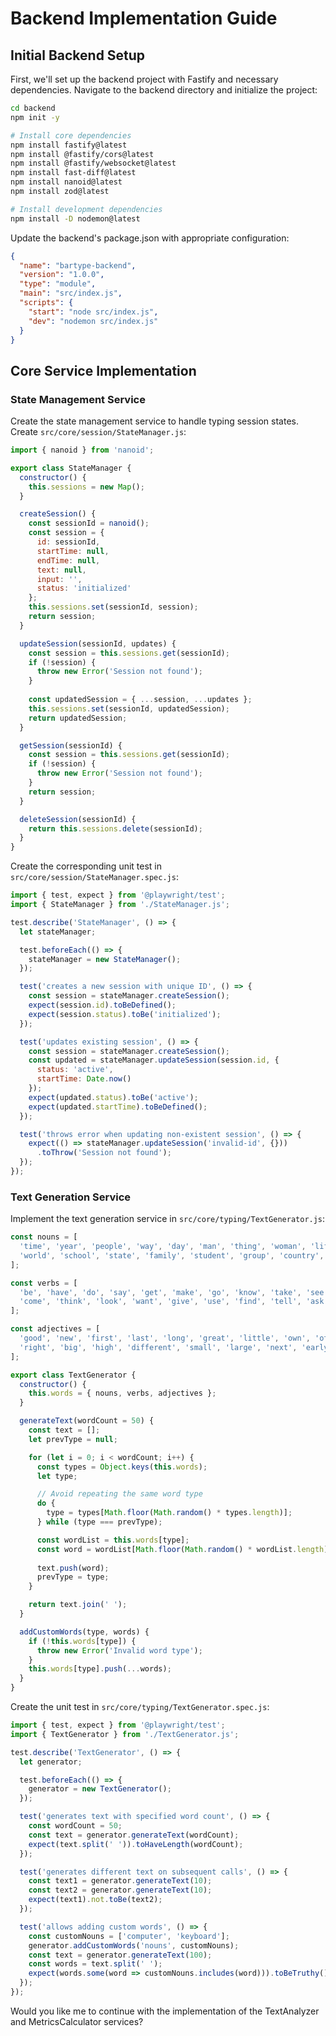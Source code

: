 # Backend Implementation Guide

## Initial Backend Setup

First, we'll set up the backend project with Fastify and necessary dependencies. Navigate to the backend directory and initialize the project:

```bash
cd backend
npm init -y

# Install core dependencies
npm install fastify@latest
npm install @fastify/cors@latest
npm install @fastify/websocket@latest
npm install fast-diff@latest
npm install nanoid@latest
npm install zod@latest

# Install development dependencies
npm install -D nodemon@latest
```

Update the backend's package.json with appropriate configuration:

```json
{
  "name": "bartype-backend",
  "version": "1.0.0",
  "type": "module",
  "main": "src/index.js",
  "scripts": {
    "start": "node src/index.js",
    "dev": "nodemon src/index.js"
  }
}
```

## Core Service Implementation

### State Management Service

Create the state management service to handle typing session states. Create `src/core/session/StateManager.js`:

```javascript
import { nanoid } from 'nanoid';

export class StateManager {
  constructor() {
    this.sessions = new Map();
  }

  createSession() {
    const sessionId = nanoid();
    const session = {
      id: sessionId,
      startTime: null,
      endTime: null,
      text: null,
      input: '',
      status: 'initialized'
    };
    this.sessions.set(sessionId, session);
    return session;
  }

  updateSession(sessionId, updates) {
    const session = this.sessions.get(sessionId);
    if (!session) {
      throw new Error('Session not found');
    }
    
    const updatedSession = { ...session, ...updates };
    this.sessions.set(sessionId, updatedSession);
    return updatedSession;
  }

  getSession(sessionId) {
    const session = this.sessions.get(sessionId);
    if (!session) {
      throw new Error('Session not found');
    }
    return session;
  }

  deleteSession(sessionId) {
    return this.sessions.delete(sessionId);
  }
}
```

Create the corresponding unit test in `src/core/session/StateManager.spec.js`:

```javascript
import { test, expect } from '@playwright/test';
import { StateManager } from './StateManager.js';

test.describe('StateManager', () => {
  let stateManager;

  test.beforeEach(() => {
    stateManager = new StateManager();
  });

  test('creates a new session with unique ID', () => {
    const session = stateManager.createSession();
    expect(session.id).toBeDefined();
    expect(session.status).toBe('initialized');
  });

  test('updates existing session', () => {
    const session = stateManager.createSession();
    const updated = stateManager.updateSession(session.id, { 
      status: 'active',
      startTime: Date.now()
    });
    expect(updated.status).toBe('active');
    expect(updated.startTime).toBeDefined();
  });

  test('throws error when updating non-existent session', () => {
    expect(() => stateManager.updateSession('invalid-id', {}))
      .toThrow('Session not found');
  });
});
```

### Text Generation Service

Implement the text generation service in `src/core/typing/TextGenerator.js`:

```javascript
const nouns = [
  'time', 'year', 'people', 'way', 'day', 'man', 'thing', 'woman', 'life', 'child',
  'world', 'school', 'state', 'family', 'student', 'group', 'country', 'problem', 'hand', 'part'
];

const verbs = [
  'be', 'have', 'do', 'say', 'get', 'make', 'go', 'know', 'take', 'see',
  'come', 'think', 'look', 'want', 'give', 'use', 'find', 'tell', 'ask', 'work'
];

const adjectives = [
  'good', 'new', 'first', 'last', 'long', 'great', 'little', 'own', 'other', 'old',
  'right', 'big', 'high', 'different', 'small', 'large', 'next', 'early', 'young', 'important'
];

export class TextGenerator {
  constructor() {
    this.words = { nouns, verbs, adjectives };
  }

  generateText(wordCount = 50) {
    const text = [];
    let prevType = null;

    for (let i = 0; i < wordCount; i++) {
      const types = Object.keys(this.words);
      let type;

      // Avoid repeating the same word type
      do {
        type = types[Math.floor(Math.random() * types.length)];
      } while (type === prevType);

      const wordList = this.words[type];
      const word = wordList[Math.floor(Math.random() * wordList.length)];
      
      text.push(word);
      prevType = type;
    }

    return text.join(' ');
  }

  addCustomWords(type, words) {
    if (!this.words[type]) {
      throw new Error('Invalid word type');
    }
    this.words[type].push(...words);
  }
}
```

Create the unit test in `src/core/typing/TextGenerator.spec.js`:

```javascript
import { test, expect } from '@playwright/test';
import { TextGenerator } from './TextGenerator.js';

test.describe('TextGenerator', () => {
  let generator;

  test.beforeEach(() => {
    generator = new TextGenerator();
  });

  test('generates text with specified word count', () => {
    const wordCount = 50;
    const text = generator.generateText(wordCount);
    expect(text.split(' ')).toHaveLength(wordCount);
  });

  test('generates different text on subsequent calls', () => {
    const text1 = generator.generateText(10);
    const text2 = generator.generateText(10);
    expect(text1).not.toBe(text2);
  });

  test('allows adding custom words', () => {
    const customNouns = ['computer', 'keyboard'];
    generator.addCustomWords('nouns', customNouns);
    const text = generator.generateText(100);
    const words = text.split(' ');
    expect(words.some(word => customNouns.includes(word))).toBeTruthy();
  });
});
```

Would you like me to continue with the implementation of the TextAnalyzer and MetricsCalculator services?